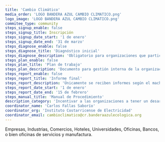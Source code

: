 ```yaml
---
title: 'Cambio Climático'
media_order: 'LOGO BANDERA AZUL CAMBIO CLIMATICO.png'
logo_image: 'LOGO BANDERA AZUL CAMBIO CLIMATICO.png'
commitee_type: community
steps_signup_enable: false
steps_signup_title: Inscripción
steps_signup_date_start: '1 de enero'
steps_signup_date_end: '31 de marzo'
steps_diagnose_enable: false
steps_diagnose_title: 'Diagnóstico inicial'
steps_diagnose_description: 'Obligatorio para organizaciones que participan por primera vez y que no cuentan con datos de consumo del año anterior'
steps_plan_enable: false
steps_plan_title: 'Plan de trabajo'
steps_plan_description: 'Documento para gestión interna de la organización'
steps_report_enable: false
steps_report_title: 'Informe final'
steps_report_description: 'Únicamente se reciben informes según el machote  oficial y en formato pdf'
steps_report_date_start: '1 de enero'
steps_report_date_end: '15 de febrero'
steps_manual_title: 'Manual de Procedimiento'
description_category: 'Incentivar a las organizaciones a tener un desarrollo con criterios de sostenibilidad socioambiental, minimizando el riesgo porvocado por efectos del cambio climático, mediante una gestiòn ambiental integral, que genere un efecto multiplicador en los diferentes sectores del paìs y que les permita ser competitivas.'
coordinator_name: 'Carlos Fallas Saborío'
coordinator_org: 'Instituto Costarricense de Electricidad'
coordinator_email: cambioclimatico@cr.banderaazulecologica.org
---
```


Empresas, Industrias, Comercios, Hoteles, Universidades, Oficinas, Bancos, o bien oficinas de servicios y manufactura.